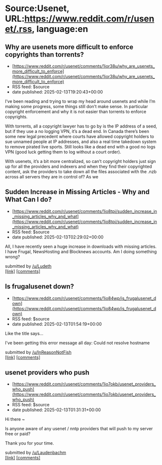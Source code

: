 # Source:Usenet, URL:https://www.reddit.com/r/usenet/.rss, language:en

## Why are usenets more difficult to enforce copyrights than torrents?
 - [https://www.reddit.com/r/usenet/comments/1ior38u/why_are_usenets_more_difficult_to_enforce](https://www.reddit.com/r/usenet/comments/1ior38u/why_are_usenets_more_difficult_to_enforce)
 - RSS feed: $source
 - date published: 2025-02-13T19:20:43+00:00

<!-- SC_OFF --><div class="md"><p>I’ve been reading and trying to wrap my head around usenets and while I’m making some progress, some things still don’t make sense. In particular copyright enforcement and why it is not easier than torrents to enforce copyrights. </p> <p>With torrents, all a copyright lawyer has to go by is the IP address of a seed, but if they use a no logging VPN, it’s a dead end. In Canada there’s been some new legal precedent where courts have allowed copyright holders to sue unnamed people at IP addresses, and also a real time takedown system to remove pirated live sports. Still looks like a dead end with a good no logs VPN (good luck getting them to log without a court order).</p> <p>With usenets, it’s a bit more centralized, so can’t copyright holders just sign up for all the providers and indexers and when they find their copyrighted content, ask the providers to take down all the files associated with the .nzb across all servers they are in control of? As we

## Sudden Increase in Missing Articles - Why and What Can I do?
 - [https://www.reddit.com/r/usenet/comments/1io8tpi/sudden_increase_in_missing_articles_why_and_what](https://www.reddit.com/r/usenet/comments/1io8tpi/sudden_increase_in_missing_articles_why_and_what)
 - RSS feed: $source
 - date published: 2025-02-13T02:29:02+00:00

<!-- SC_OFF --><div class="md"><p>All, I have recently seen a huge increase in downloads with missing articles. I have Frugal, NewsHosting and Blocknews accounts. Am I doing something wrong?</p> </div><!-- SC_ON --> &#32; submitted by &#32; <a href="https://www.reddit.com/user/Ludeth"> /u/Ludeth </a> <br/> <span><a href="https://www.reddit.com/r/usenet/comments/1io8tpi/sudden_increase_in_missing_articles_why_and_what/">[link]</a></span> &#32; <span><a href="https://www.reddit.com/r/usenet/comments/1io8tpi/sudden_increase_in_missing_articles_why_and_what/">[comments]</a></span>

## Is frugalusenet down?
 - [https://www.reddit.com/r/usenet/comments/1io84wp/is_frugalusenet_down](https://www.reddit.com/r/usenet/comments/1io84wp/is_frugalusenet_down)
 - RSS feed: $source
 - date published: 2025-02-13T01:54:19+00:00

<!-- SC_OFF --><div class="md"><p>Like the title says... </p> <p>I&#39;ve been getting this error message all day: Could not resolve hostname</p> </div><!-- SC_ON --> &#32; submitted by &#32; <a href="https://www.reddit.com/user/InReasonNotFish"> /u/InReasonNotFish </a> <br/> <span><a href="https://www.reddit.com/r/usenet/comments/1io84wp/is_frugalusenet_down/">[link]</a></span> &#32; <span><a href="https://www.reddit.com/r/usenet/comments/1io84wp/is_frugalusenet_down/">[comments]</a></span>

## usenet providers who push
 - [https://www.reddit.com/r/usenet/comments/1io7okb/usenet_providers_who_push](https://www.reddit.com/r/usenet/comments/1io7okb/usenet_providers_who_push)
 - RSS feed: $source
 - date published: 2025-02-13T01:31:31+00:00

<!-- SC_OFF --><div class="md"><p>Hi there ~</p> <p>Is anyone aware of any usenet / nntp providers that will push to my server free or paid?</p> <p>Thank you for your time. </p> </div><!-- SC_ON --> &#32; submitted by &#32; <a href="https://www.reddit.com/user/Laudenbachm"> /u/Laudenbachm </a> <br/> <span><a href="https://www.reddit.com/r/usenet/comments/1io7okb/usenet_providers_who_push/">[link]</a></span> &#32; <span><a href="https://www.reddit.com/r/usenet/comments/1io7okb/usenet_providers_who_push/">[comments]</a></span>


